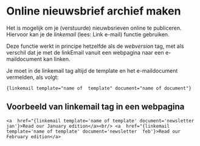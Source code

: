 # Online nieuwsbrief archief maken

Het is mogelijk om je (verstuurde) nieuwbsrieven online te publiceren.
Hiervoor kan je de *linkemail* (lees: Link e-mail) functie gebruiken.

Deze functie werkt in principe hetzelfde als de *webversion* tag, met
als verschil dat je met de linkEmail vanuit een webpagina naar een
e-maildocument kan linken.

Je moet in de linkemail tag altijd de template en het e-maildocument
vermelden, als volgt:

`{linkemail template="name of  template" document="name of document"}`

## **Voorbeeld van linkemail tag in een webpagina**

`<a  href="{linkemail template='name of template' document='newsletter  jan'}>Read our January edition</a><br/> <a  href="{linkemail template='name of template' document='newsletter  feb'}>Read our February edition</a>`
